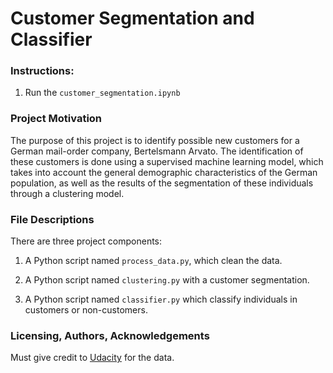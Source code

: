 # Customer Segmentation and Classifier



### Instructions:
1. Run the `customer_segmentation.ipynb`

### Project Motivation

The purpose of this project is to identify possible new customers for a German mail-order company, Bertelsmann Arvato. The identification of these customers is done using a supervised machine learning model, which takes into account the general demographic characteristics of the German population, as well as the results of the segmentation of these individuals through a clustering model.

### File Descriptions

There are three project components:

 1. A Python script named `process_data.py`, which clean the data.
 
 2. A Python script named `clustering.py` with a customer segmentation.
       
 3. A Python script named `classifier.py` which classify individuals in customers or non-customers. 
 
### Licensing, Authors, Acknowledgements

Must give credit to [Udacity](https://www.udacity.com/) for the data.
